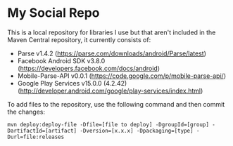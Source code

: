 # My Social Repo

This is a local repository for libraries I use but that aren't included in the Maven Central repository, it currently consists of:

* Parse v1.4.2 (https://parse.com/downloads/android/Parse/latest)
* Facebook Android SDK v3.8.0 (https://developers.facebook.com/docs/android)
* Mobile-Parse-API v0.0.1 (https://code.google.com/p/mobile-parse-api/)
* Google Play Services v15.0.0 (4.2.42) (http://developer.android.com/google/play-services/index.html)

To add files to the repository, use the following command and then commit the changes:

    mvn deploy:deploy-file -Dfile=[file to deploy] -DgroupId=[group] -DartifactId=[artifact] -Dversion=[x.x.x] -Dpackaging=[type] -Durl=file:releases
